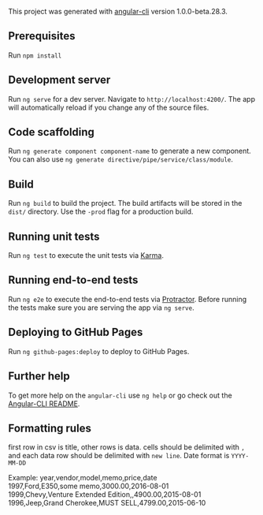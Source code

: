 This project was generated with [angular-cli](https://github.com/angular/angular-cli) version 1.0.0-beta.28.3.

## Prerequisites
Run `npm install`

## Development server
Run `ng serve` for a dev server. Navigate to `http://localhost:4200/`. The app will automatically reload if you change any of the source files.

## Code scaffolding

Run `ng generate component component-name` to generate a new component. You can also use `ng generate directive/pipe/service/class/module`.

## Build

Run `ng build` to build the project. The build artifacts will be stored in the `dist/` directory. Use the `-prod` flag for a production build.

## Running unit tests

Run `ng test` to execute the unit tests via [Karma](https://karma-runner.github.io).

## Running end-to-end tests

Run `ng e2e` to execute the end-to-end tests via [Protractor](http://www.protractortest.org/).
Before running the tests make sure you are serving the app via `ng serve`.

## Deploying to GitHub Pages

Run `ng github-pages:deploy` to deploy to GitHub Pages.

## Further help

To get more help on the `angular-cli` use `ng help` or go check out the [Angular-CLI README](https://github.com/angular/angular-cli/blob/master/README.md).

## Formatting rules
first row in csv is title,
other rows is data.
cells should be delimited with `,` and each data row should be delimited with `new line`.
Date format is `YYYY-MM-DD`

Example:
year,vendor,model,memo,price,date<br />
1997,Ford,E350,some memo,3000.00,2016-08-01<br />
1999,Chevy,Venture Extended Edition,,4900.00,2015-08-01<br />
1996,Jeep,Grand Cherokee,MUST SELL,4799.00,2015-06-10<br />
